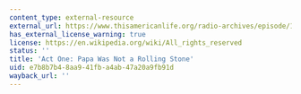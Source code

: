```yaml
---
content_type: external-resource
external_url: https://www.thisamericanlife.org/radio-archives/episode/104/music-lessons?act=1
has_external_license_warning: true
license: https://en.wikipedia.org/wiki/All_rights_reserved
status: ''
title: 'Act One: Papa Was Not a Rolling Stone'
uid: e7b8b7b4-8aa9-41fb-a4ab-47a20a9fb91d
wayback_url: ''
---
```

